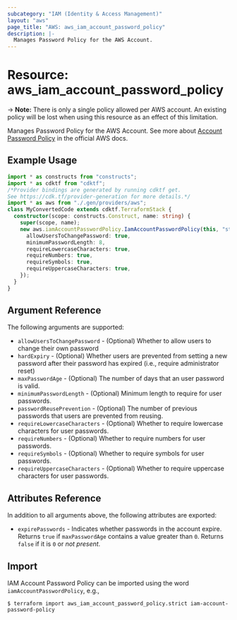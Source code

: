 ```yaml
---
subcategory: "IAM (Identity & Access Management)"
layout: "aws"
page_title: "AWS: aws_iam_account_password_policy"
description: |-
  Manages Password Policy for the AWS Account.
---
```


# Resource: aws_iam_account_password_policy

-> **Note:** There is only a single policy allowed per AWS account. An existing policy will be lost when using this resource as an effect of this limitation.

Manages Password Policy for the AWS Account.
See more about [Account Password Policy](http://docs.aws.amazon.com/IAM/latest/UserGuide/id_credentials_passwords_account-policy.html)
in the official AWS docs.

## Example Usage

```typescript
import * as constructs from "constructs";
import * as cdktf from "cdktf";
/*Provider bindings are generated by running cdktf get.
See https://cdk.tf/provider-generation for more details.*/
import * as aws from "./.gen/providers/aws";
class MyConvertedCode extends cdktf.TerraformStack {
  constructor(scope: constructs.Construct, name: string) {
    super(scope, name);
    new aws.iamAccountPasswordPolicy.IamAccountPasswordPolicy(this, "strict", {
      allowUsersToChangePassword: true,
      minimumPasswordLength: 8,
      requireLowercaseCharacters: true,
      requireNumbers: true,
      requireSymbols: true,
      requireUppercaseCharacters: true,
    });
  }
}

```

## Argument Reference

The following arguments are supported:

* `allowUsersToChangePassword` - (Optional) Whether to allow users to change their own password
* `hardExpiry` - (Optional) Whether users are prevented from setting a new password after their password has expired (i.e., require administrator reset)
* `maxPasswordAge` - (Optional) The number of days that an user password is valid.
* `minimumPasswordLength` - (Optional) Minimum length to require for user passwords.
* `passwordReusePrevention` - (Optional) The number of previous passwords that users are prevented from reusing.
* `requireLowercaseCharacters` - (Optional) Whether to require lowercase characters for user passwords.
* `requireNumbers` - (Optional) Whether to require numbers for user passwords.
* `requireSymbols` - (Optional) Whether to require symbols for user passwords.
* `requireUppercaseCharacters` - (Optional) Whether to require uppercase characters for user passwords.

## Attributes Reference

In addition to all arguments above, the following attributes are exported:

* `expirePasswords` - Indicates whether passwords in the account expire. Returns `true` if `maxPasswordAge` contains a value greater than `0`. Returns `false` if it is `0` or _not present_.

## Import

IAM Account Password Policy can be imported using the word `iamAccountPasswordPolicy`, e.g.,

```
$ terraform import aws_iam_account_password_policy.strict iam-account-password-policy
```

<!-- cache-key: cdktf-0.17.0-pre.15 input-646bad98f533176fff1ae81934158ddaf42e68868642c0111ab147af273e85ae -->